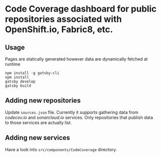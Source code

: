 # Code Coverage dashboard for public repositories associated with OpenShift.io, Fabric8, etc.

## Usage
Pages are statically generated however data are dynamically fetched at runtime
```
npm install -g gatsby-cli
npm install
gatsby develop
gatsby build
```

## Adding new repositories

Update `sources.json` file. Currently it supports gathering data from *codecov.io* and *sonarcloud.io* services. Only repositories that publish data to those services are actually list.

## Adding new services
Have a look into `src/components/CodeCoverage` directory.